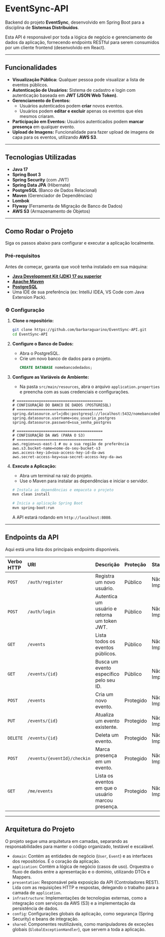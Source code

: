# EventSync-API 

Backend do projeto **EventSync**, desenvolvido em Spring Boot para a disciplina de **Sistemas Distribuídos**.

Esta API é responsável por toda a lógica de negócio e gerenciamento de dados da aplicação, fornecendo endpoints RESTful para serem consumidos por um cliente frontend (desenvolvido em React).

---

## Funcionalidades

* **Visualização Pública:** Qualquer pessoa pode visualizar a lista de eventos públicos.
* **Autenticação de Usuários:** Sistema de cadastro e login com autenticação baseada em **JWT (JSON Web Token)**.
* **Gerenciamento de Eventos:**
    * Usuários autenticados podem **criar** novos eventos.
    * Usuários podem **editar e excluir** apenas os eventos que eles mesmos criaram.
* **Participação em Eventos:** Usuários autenticados podem **marcar presença** em qualquer evento.
* **Upload de Imagens:** Funcionalidade para fazer upload de imagens de capa para os eventos, utilizando **AWS S3**.

---

## Tecnologias Utilizadas

* **Java 17**
* **Spring Boot 3**
* **Spring Security** (com JWT)
* **Spring Data JPA** (Hibernate)
* **PostgreSQL** (Banco de Dados Relacional)
* **Maven** (Gerenciador de Dependências)
* **Lombok**
* **Flyway** (Ferramenta de Migração de Banco de Dados)
* **AWS S3** (Armazenamento de Objetos)

---

## Como Rodar o Projeto

Siga os passos abaixo para configurar e executar a aplicação localmente.

### Pré-requisitos

Antes de começar, garanta que você tenha instalado em sua máquina:

* [**Java Development Kit (JDK) 17 ou superior**](https://www.oracle.com/java/technologies/downloads/#java17)
* [**Apache Maven**](https://maven.apache.org/download.cgi)
* [**PostgreSQL**](https://www.postgresql.org/download/)
* Uma IDE de sua preferência (ex: IntelliJ IDEA, VS Code com Java Extension Pack).

### ⚙️ Configuração

1.  **Clone o repositório:**
    ```bash
    git clone https://github.com/barbaraguarino/EventSync-API.git
    cd EventSync-API
    ```

2.  **Configure o Banco de Dados:**
    * Abra o PostgreSQL.
    * Crie um novo banco de dados para o projeto.
        ```sql
        CREATE DATABASE nomebancodedados;
        ```

3.  **Configure as Variáveis de Ambiente:**
    * Na pasta `src/main/resources`, abra o arquivo `application.properties` e preencha com as suas credenciais e configurações.

    ```properties
    # =======================================
    # CONFIGURAÇÃO DO BANCO DE DADOS (POSTGRESQL)
    # =======================================
    spring.datasource.url=jdbc:postgresql://localhost:5432/nomebancodedados
    spring.datasource.username=seu_usuario_postgres
    spring.datasource.password=sua_senha_postgres

    # =======================================
    # CONFIGURAÇÃO DA AWS (PARA O S3)
    # =======================================
    aws.region=us-east-1 # ou a sua região de preferência
    aws.s3.bucket-name=nome-do-seu-bucket-s3
    aws.access-key-id=sua-access-key-id-da-aws
    aws.secret-access-key=sua-secret-access-key-da-aws

    ```

4.  **Execute a Aplicação:**
    * Abra um terminal na raiz do projeto.
    * Use o Maven para instalar as dependências e iniciar o servidor.

    ```bash
    # Instala as dependências e empacota o projeto
    mvn clean install

    # Inicia a aplicação Spring Boot
    mvn spring-boot:run
    ```
    A API estará rodando em `http://localhost:8080`.

---

## Endpoints da API

Aqui está uma lista dos principais endpoints disponíveis.

| Verbo HTTP | URI                         | Descrição                                           | Proteção  | Status           |
|:-----------|:----------------------------|:----------------------------------------------------|:----------|:-----------------|
| `POST`     | `/auth/register`            | Registra um novo usuário.                           | Público   | Não Implementado |
| `POST`     | `/auth/login`               | Autentica um usuário e retorna um token JWT.        | Público   | Não Implementado |
| `GET`      | `/events`                   | Lista todos os eventos públicos.                    | Público   | Não Implementado |
| `GET`      | `/events/{id}`              | Busca um evento específico pelo seu ID.             | Público   | Não Implementado |
| `POST`     | `/events`                   | Cria um novo evento.                                | Protegido | Não Implementado |
| `PUT`      | `/events/{id}`              | Atualiza um evento existente.                       | Protegido | Não Implementado |
| `DELETE`   | `/events/{id}`              | Deleta um evento.                                   | Protegido | Não Implementado |
| `POST`     | `/events/{eventId}/checkin` | Marca presença em um evento.                        | Protegido | Não Implementado |
| `GET`      | `/me/events`                | Lista os eventos em que o usuário marcou presença.  | Protegido | Não Implementado |

---

## Arquitetura do Projeto

O projeto segue uma arquitetura em camadas, separando as responsabilidades para manter o código organizado, testável e escalável.

* `domain`: Contém as entidades de negócio (`User`, `Event`) e as interfaces dos repositórios. É o coração da aplicação.
* `application`: Contém a lógica de negócio (casos de uso). Orquestra o fluxo de dados entre a apresentação e o domínio, utilizando DTOs e Mappers.
* `presentation`: Responsável pela exposição da API (Controladores REST). Lida com as requisições HTTP e respostas, delegando o trabalho para a camada de `application`.
* `infrastructure`: Implementações de tecnologias externas, como a integração com serviços da AWS (S3) e a implementação da persistência de dados.
* `config`: Configurações globais da aplicação, como segurança (Spring Security) e beans de integração.
* `shared`: Componentes reutilizáveis, como manipuladores de exceções globais (`GlobalExceptionHandler`), que servem a toda a aplicação.